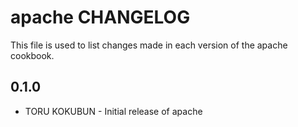 apache CHANGELOG
================

This file is used to list changes made in each version of the apache cookbook.

0.1.0
-----
- TORU KOKUBUN - Initial release of apache


